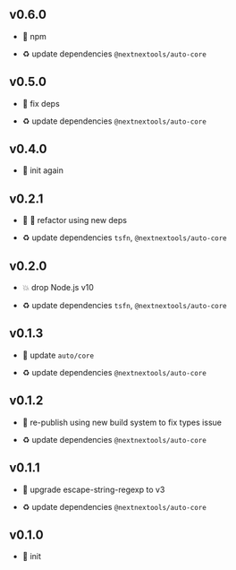 ## v0.6.0

* 🌱 npm

* ♻️ update dependencies `@nextnextools/auto-core`

## v0.5.0

* 🌱 fix deps

* ♻️ update dependencies `@nextnextools/auto-core`

## v0.4.0

* 🐣 init again

## v0.2.1

* 🐞 🐞 refactor using new deps

* ♻️ update dependencies `tsfn`, `@nextnextools/auto-core`

## v0.2.0

* 💥 drop Node.js v10

* ♻️ update dependencies `tsfn`, `@nextnextools/auto-core`

## v0.1.3

* 🐞 update `auto/core`

* ♻️ update dependencies `@nextnextools/auto-core`

## v0.1.2

* 🐞 re-publish using new build system to fix types issue

* ♻️ update dependencies `@nextnextools/auto-core`

## v0.1.1

* 🐞 upgrade escape-string-regexp to v3

* ♻️ update dependencies `@nextnextools/auto-core`

## v0.1.0

* 🐣 init

